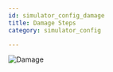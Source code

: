 ```yaml
---
id: simulator_config_damage
title: Damage Steps
category: simulator_config

---
```


![Damage](/img/simulator_config_damage.jpg)
